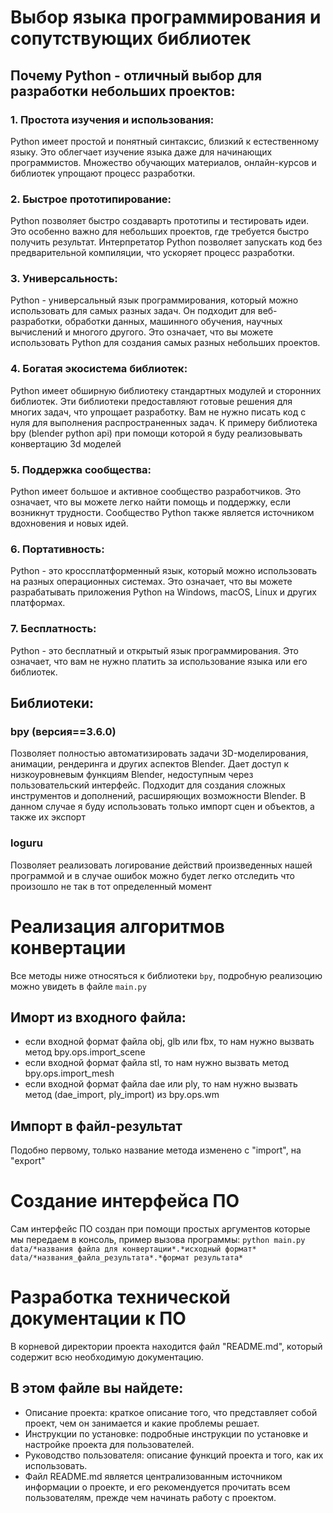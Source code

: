 # Выбор языка программирования и сопутствующих библиотек

## Почему Python - отличный выбор для разработки небольших проектов:


### 1. Простота изучения и использования:

Python имеет простой и понятный синтаксис, близкий к естественному языку.
Это облегчает изучение языка даже для начинающих программистов.
Множество обучающих материалов, онлайн-курсов и библиотек упрощают процесс разработки.

### 2. Быстрое прототипирование:

Python позволяет быстро создаваpть прототипы и тестировать идеи.
Это особенно важно для небольших проектов, где требуется быстро получить результат.
Интерпретатор Python позволяет запускать код без предварительной компиляции, что ускоряет процесс разработки.

### 3. Универсальность:

Python - универсальный язык программирования, который можно использовать для самых разных задач.
Он подходит для веб-разработки, обработки данных, машинного обучения, научных вычислений и многого другого.
Это означает, что вы можете использовать Python для создания самых разных небольших проектов.

### 4. Богатая экосистема библиотек:

Python имеет обширную библиотеку стандартных модулей и сторонних библиотек.
Эти библиотеки предоставляют готовые решения для многих задач, что упрощает разработку.
Вам не нужно писать код с нуля для выполнения распространенных задач. К примеру библиотека bpy (blender python api) при помощи которой я буду реализовывать конвертацию 3d моделей

### 5. Поддержка сообщества:

Python имеет большое и активное сообщество разработчиков.
Это означает, что вы можете легко найти помощь и поддержку, если возникнут трудности.
Сообщество Python также является источником вдохновения и новых идей.

### 6. Портативность:

Python - это кроссплатформенный язык, который можно использовать на разных операционных системах.
Это означает, что вы можете разрабатывать приложения Python на Windows, macOS, Linux и других платформах.

### 7. Бесплатность:

Python - это бесплатный и открытый язык программирования.
Это означает, что вам не нужно платить за использование языка или его библиотек.

## Библиотеки:

### bpy (версия==3.6.0)

Позволяет полностью автоматизировать задачи 3D-моделирования, анимации, рендеринга и других аспектов Blender.
Дает доступ к низкоуровневым функциям Blender, недоступным через пользовательский интерфейс.
Подходит для создания сложных инструментов и дополнений, расширяющих возможности Blender. В данном случае я буду использовать только импорт сцен и объектов, а также их экспорт

### loguru

Позволяет реализовать логирование действий произведенных нашей программой и в случае ошибок можно будет легко отследить что произошло не так в тот определенный момент

# Реализация алгоритмов конвертации

Все методы ниже относяться к библиотеки `bpy`, подробную реализоцию можно увидеть в файле `main.py`

## Иморт из входного файла:
- если входной формат файла obj, glb или fbx, то нам нужно вызвать метод bpy.ops.import_scene
- если входной формат файла stl, то нам нужно вызвать метод bpy.ops.import_mesh
- если входной формат файла dae или ply, то нам нужно вызвать метод (dae_import, ply_import) из bpy.ops.wm

## Импорт в файл-результат

Подобно первому, только название метода изменено с "import", на "export"

# Создание интерфейса ПО

Сам интерфейс ПО создан при помощи простых аргументов которые мы передаем в консоль, пример вызова программы: `python main.py data/*названия файла для конвертации*.*исходный формат* data/*названия_файла_результата*.*формат результата*`

# Разработка технической документации к ПО

В корневой директории проекта находится файл "README.md", который содержит всю необходимую документацию.

## В этом файле вы найдете:

- Описание проекта: краткое описание того, что представляет собой проект, чем он занимается и какие проблемы решает.
- Инструкции по установке: подробные инструкции по установке и настройке проекта для пользователей.
- Руководство пользователя: описание функций проекта и того, как их использовать.
- Файл README.md является  централизованным  источником информации о проекте,  и  его  рекомендуется  прочитать  всем  пользователям,  прежде  чем  начинать  работу  с  проектом. 